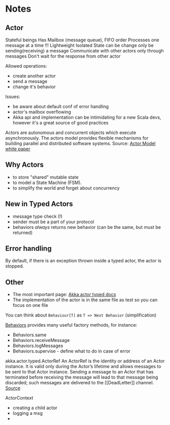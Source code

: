 # Notes

## Actor

Stateful beings
Has Mailbox (message queue), FIFO order 
Processes one message at a time !!!
Lightweight
Isolated
State can be change only be sending(receiving) a message
Communicate with other actors only through messages
Don't wait for the response from other actor

Allowed operations:
* create another actor
* send a message
* change it's behavior

Issues:
- be aware about default conf of error handling
- actor's mailbox overflowing
- Akka api and implementation can be intimidating for a new Scala devs, however it's a great source of good practices

Actors are autonomous and concurrent objects which execute asynchronously. The actors model provides flexible mechanisms for building parallel and distributed software systems.
Source: [Actor Model white paper](http://wiki.c2.com/?ActorsModel)
 
## Why Actors

* to store "shared" mutable state
* to model a State Machine (FSM).
* to simplify the world and forget about concurrency
  
## New in Typed Actors

* message type check (!)
* sender must be a part of your protocol
* behaviors *always* returns new behavior (can be the same, but must be returned)

## Error handling

By default, if there is an exception thrown inside a typed actor, the actor is stopped.

## Other
 
* The most important page: [Akka actor typed docs](https://doc.akka.io/docs/akka/current/typed/guide/index.html)
* The implementation of the actor is in the same file as test so you can focus on one file

You can think about `Behaviour[T]` as `T => Next Behavior` (simplification)

[Behaviors](https://doc.akka.io/api/akka/current/akka/actor/typed/scaladsl/Behaviors$.html) provides many useful factory methods, for instance:
* Behaviors.same
* Behaviors.receiveMessage
* Behaviors.logMessages
* Behaviors.supervise - define what to do in case of error


akka.actor.typed.ActorRef
An ActorRef is the identity or address of an Actor instance. It is valid only during the Actor’s lifetime and allows messages to be sent to that Actor instance. Sending a message to an Actor that has terminated before receiving the message will lead to that message being discarded; such messages are delivered to the [[DeadLetter]] channel. [Source](https://doc.akka.io/api/akka/current/akka/actor/typed/ActorRef.html)

ActorContext
* creating a child actor
* logging a msg
* 